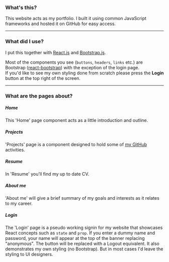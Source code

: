 ### What's this?

This website acts as my portfolio. I built it using common JavaScript frameworks and hosted it on GitHub for easy access.

---

### What did I use?

<p>I put this together with <a href="https://reactjs.org/" target="_blank">React.js</a> and <a href="https://getbootstrap.com/" target="_blank">Bootstrap.js</a>.</p>

<p>Most of the components you see (<code>buttons</code>, <code>headers</code>, <code>links</code> etc.) are Bootstrap (<a href="https://react-bootstrap.github.io/" target="_blank">react-bootstrap</a>) with the exception of the login page.</br>If you'd like to see my own styling done from scratch please press the <b>Login</b> button at the top right of the screen.</p>

---

### What are the pages about?

##### Home
This 'Home' page component acts as a little introduction and outline.

##### Projects
<p>'Projects' page is a component designed to hold some of <a href="https://github.com/alexchernous" target="_blank">my GitHub</a> activities.<p>

##### Resume
In 'Resume' you'll find my up to date CV.

##### About me
'About me' will give a brief summary of my goals and interests as it relates to my career.

##### Login
The 'Login' page is a pseudo working signin for my website that showcases React concepts such as `state` and `prop`. If you enter a dummy name and password, your name will appear at the top of the banner replacing "anonymous". The button will be replaced with a Logout equivalent. It also demonstrates my own styling (no Bootstrap). But in most cases I'd leave the styling to UI designers.